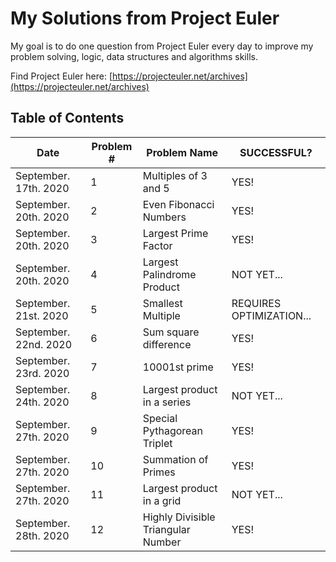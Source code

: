 # My Solutions from Project Euler

My goal is to do one question from Project Euler every day to improve my problem solving, logic, data structures and algorithms skills.

Find Project Euler here: [https://projecteuler.net/archives](https://projecteuler.net/archives)

## **Table of Contents**

| Date | Problem # | Problem Name | SUCCESSFUL? |
|------|-----------|--------------|-------------|
| September. 17th. 2020 | 1 | Multiples of 3 and 5 | YES! |
| September. 20th. 2020 | 2 | Even Fibonacci Numbers | YES! |
| September. 20th. 2020 | 3 | Largest Prime Factor | YES! |
| September. 20th. 2020 | 4 | Largest Palindrome Product | NOT YET... |
| September. 21st. 2020 | 5 | Smallest Multiple | REQUIRES OPTIMIZATION... |
| September. 22nd. 2020 | 6 | Sum square difference | YES! |
| September. 23rd. 2020 | 7 | 10001st prime | YES! |
| September. 24th. 2020 | 8 | Largest product in a series | NOT YET... |
| September. 27th. 2020 | 9 | Special Pythagorean Triplet | YES! |
| September. 27th. 2020 | 10 | Summation of Primes | YES! |
| September. 27th. 2020 | 11 | Largest product in a grid | NOT YET... |
| September. 28th. 2020 | 12 | Highly Divisible Triangular Number | YES! |